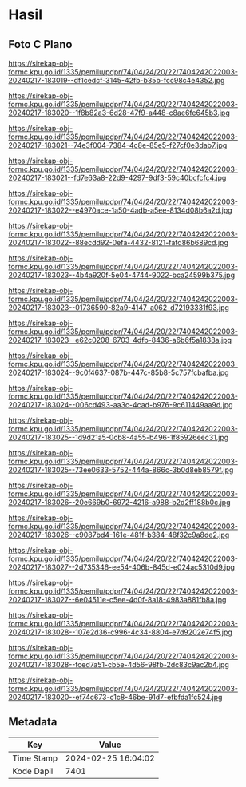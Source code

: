 # Hasil

## Foto C Plano

https://sirekap-obj-formc.kpu.go.id/1335/pemilu/pdpr/74/04/24/20/22/7404242022003-20240217-183019--df1cedcf-3145-42fb-b35b-fcc98c4e4352.jpg

https://sirekap-obj-formc.kpu.go.id/1335/pemilu/pdpr/74/04/24/20/22/7404242022003-20240217-183020--1f8b82a3-6d28-47f9-a448-c8ae6fe645b3.jpg

https://sirekap-obj-formc.kpu.go.id/1335/pemilu/pdpr/74/04/24/20/22/7404242022003-20240217-183021--74e3f004-7384-4c8e-85e5-f27cf0e3dab7.jpg

https://sirekap-obj-formc.kpu.go.id/1335/pemilu/pdpr/74/04/24/20/22/7404242022003-20240217-183021--fd7e63a8-22d9-4297-9df3-59c40bcfcfc4.jpg

https://sirekap-obj-formc.kpu.go.id/1335/pemilu/pdpr/74/04/24/20/22/7404242022003-20240217-183022--e4970ace-1a50-4adb-a5ee-8134d08b6a2d.jpg

https://sirekap-obj-formc.kpu.go.id/1335/pemilu/pdpr/74/04/24/20/22/7404242022003-20240217-183022--88ecdd92-0efa-4432-8121-fafd86b689cd.jpg

https://sirekap-obj-formc.kpu.go.id/1335/pemilu/pdpr/74/04/24/20/22/7404242022003-20240217-183023--4b4a920f-5e04-4744-9022-bca24599b375.jpg

https://sirekap-obj-formc.kpu.go.id/1335/pemilu/pdpr/74/04/24/20/22/7404242022003-20240217-183023--01736590-82a9-4147-a062-d72193331f93.jpg

https://sirekap-obj-formc.kpu.go.id/1335/pemilu/pdpr/74/04/24/20/22/7404242022003-20240217-183023--e62c0208-6703-4dfb-8436-a6b6f5a1838a.jpg

https://sirekap-obj-formc.kpu.go.id/1335/pemilu/pdpr/74/04/24/20/22/7404242022003-20240217-183024--9c0f4637-087b-447c-85b8-5c757fcbafba.jpg

https://sirekap-obj-formc.kpu.go.id/1335/pemilu/pdpr/74/04/24/20/22/7404242022003-20240217-183024--006cd493-aa3c-4cad-b976-9c611449aa9d.jpg

https://sirekap-obj-formc.kpu.go.id/1335/pemilu/pdpr/74/04/24/20/22/7404242022003-20240217-183025--1d9d21a5-0cb8-4a55-b496-1f85926eec31.jpg

https://sirekap-obj-formc.kpu.go.id/1335/pemilu/pdpr/74/04/24/20/22/7404242022003-20240217-183025--73ee0633-5752-444a-866c-3b0d8eb8579f.jpg

https://sirekap-obj-formc.kpu.go.id/1335/pemilu/pdpr/74/04/24/20/22/7404242022003-20240217-183026--20e669b0-6972-4216-a988-b2d2ff188b0c.jpg

https://sirekap-obj-formc.kpu.go.id/1335/pemilu/pdpr/74/04/24/20/22/7404242022003-20240217-183026--c9087bd4-161e-481f-b384-48f32c9a8de2.jpg

https://sirekap-obj-formc.kpu.go.id/1335/pemilu/pdpr/74/04/24/20/22/7404242022003-20240217-183027--2d735346-ee54-406b-845d-e024ac5310d9.jpg

https://sirekap-obj-formc.kpu.go.id/1335/pemilu/pdpr/74/04/24/20/22/7404242022003-20240217-183027--6e04511e-c5ee-4d0f-8a18-4983a881fb8a.jpg

https://sirekap-obj-formc.kpu.go.id/1335/pemilu/pdpr/74/04/24/20/22/7404242022003-20240217-183028--107e2d36-c996-4c34-8804-e7d9202e74f5.jpg

https://sirekap-obj-formc.kpu.go.id/1335/pemilu/pdpr/74/04/24/20/22/7404242022003-20240217-183028--fced7a51-cb5e-4d56-98fb-2dc83c9ac2b4.jpg

https://sirekap-obj-formc.kpu.go.id/1335/pemilu/pdpr/74/04/24/20/22/7404242022003-20240217-183020--ef74c673-c1c8-46be-91d7-efbfda1fc524.jpg


## Metadata

| Key        | Value               |
| ---------- | ------------------- |
| Time Stamp | 2024-02-25 16:04:02 |
| Kode Dapil | 7401                |



